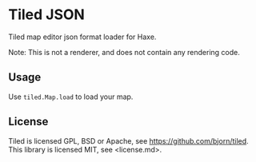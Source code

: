 # Tiled JSON

Tiled map editor json format loader for Haxe.

Note: This is not a renderer, and does not contain any rendering code.

## Usage

Use `tiled.Map.load` to load your map.

## License

Tiled is licensed GPL, BSD or Apache, see <https://github.com/bjorn/tiled>.
This library is licensed MIT, see <license.md>.
